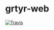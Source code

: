 grtyr-web
=========

[![Travis](https://img.shields.io/travis/grtyr/grtyr-web.svg?style=flat-square)]()
